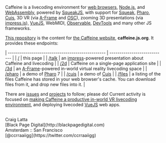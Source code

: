 Caffeine is a livecoding environment for [web browsers](https://developer.mozilla.org/en-US), [Node.js](https://en.wikipedia.org/wiki/Node.js), and [WebAssembly](https://en.wikipedia.org/wiki/WebAssembly), powered by [SqueakJS](https://squeak.js.org), with support for [Squeak](http://squeak.org), [Pharo](https://pharo.org), [Cuis](http://cuis-smalltalk.org), 3D VR (via [A-Frame](https://aframe.io) and [OSC](http://opensoundcontrol.org)), zooming 3D presentations (via [impress.js](https://impress.js.org)), [VueJS](https://vuejs.org), WebMIDI, [Observable](https://observablehq.com), [DevTools](https://chrome.google.com/webstore/detail/caffeine/jhbbonmkjnodgkammmgfhaljmicpeakb) and many other JS frameworks.

[This repository](https://github.com/ccrraaiigg/caffeine) is the content for [the Caffeine website](https://caffeine.js.org), **caffeine.js.org**. It provides these endpoints:

| ------------------------------------------------- | ---------------------------- |
| [/](https://caffeine.js.org/)                     | this page  |
| [/talk](https://caffeine.js.org/talk)             | an [impress](https://impress.js.org)-powered presentation about Caffeine and livecoding |
| [/2d](https://caffeine.js.org/2d)               | Caffeine on a single-page application site |
| [/3d](https://caffeine.js.org/3d)       | an [A-Frame](https://aframe.io)-powered in-world virtual reality livecoding space |
| [/pharo](https://caffeine.js.org/pharo)           | a demo of [Pharo](https://pharo.org) 7 |
| [/cuis](https://caffeine.js.org/cuis)             | a demo of [Cuis](http://cuis-smalltalk.org) |
| [/files](https://caffeine.js.org/files)           | a listing of the files Caffeine has stored in your web browser's cache. You can download files from it, and drop new files into it. |

There are [issues](https://github.com/ccrraaiigg/caffeine/issues) and [projects](https://github.com/ccrraaiigg/caffeine/projects) to follow; please do! Current activity is focused on [making Caffeine a productive in-world VR livecoding environment](https://github.com/ccrraaiigg/caffeine/projects/1), and deploying livecoded [VueJS](https://vuejs.org) web apps.


<br>
Craig Latta
<br>
[Black Page Digital](http://blackpagedigital.com)
<br>
Amsterdam :: San Francisco
<br>
[@ccrraaiigg](https://twitter.com/ccrraaiigg)

